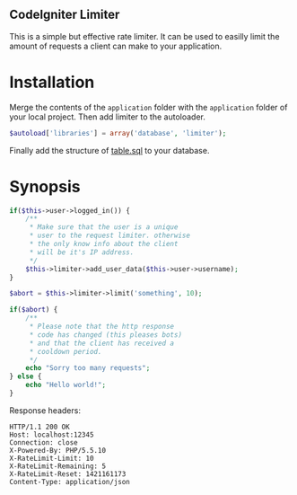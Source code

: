 CodeIgniter Limiter
-----
This is a simple but effective rate limiter. It can be used to easilly limit the amount of requests a client can make to your application. 

# Installation
Merge the contents of the `application` folder with the `application` folder of your local project. Then add limiter to the autoloader. 
```php
$autoload['libraries'] = array('database', 'limiter');
```
Finally add the structure of [table.sql](table.sql) to your database.

# Synopsis
```php
if($this->user->logged_in()) {
    /**
     * Make sure that the user is a unique 
     * user to the request limiter. otherwise
     * the only know info about the client 
     * will be it's IP address.
     */
    $this->limiter->add_user_data($this->user->username);
}

$abort = $this->limiter->limit('something', 10);

if($abort) {
    /**
     * Please note that the http response 
     * code has changed (this pleases bots)
     * and that the client has received a 
     * cooldown period.
     */
    echo "Sorry too many requests";
} else {
    echo "Hello world!";
}
```

Response headers:
```http
HTTP/1.1 200 OK
Host: localhost:12345
Connection: close
X-Powered-By: PHP/5.5.10
X-RateLimit-Limit: 10
X-RateLimit-Remaining: 5
X-RateLimit-Reset: 1421161173
Content-Type: application/json
```
